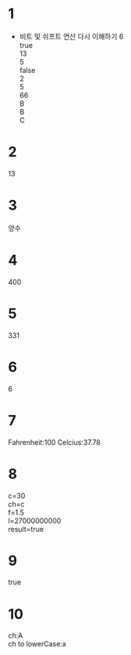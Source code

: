 # 1
- 비트 및 쉬프트 연산 다시 이해하기
6  
true  
13  
5  
false  
2  
5  
66  
B  
B  
C  

# 2
13  

# 3
양수  

# 4
400  

# 5
331

# 6
6  

# 7
Fahrenheit:100
Celcius:37.78

# 8
c=30  
ch=c  
f=1.5  
l=27000000000  
result=true  

# 9
true

# 10
ch:A  
ch to lowerCase:a  
